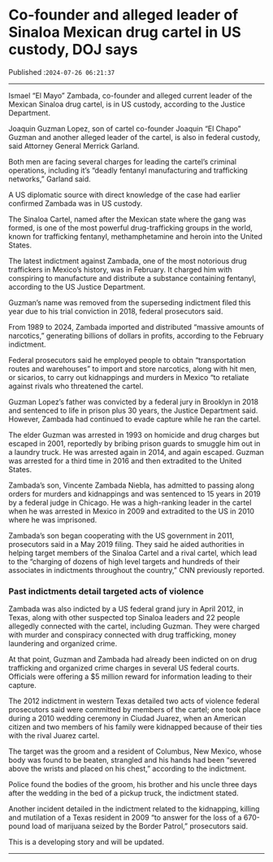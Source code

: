# Co-founder and alleged leader of Sinaloa Mexican drug cartel in US custody, DOJ says

Published :`2024-07-26 06:21:37`

---

Ismael “El Mayo” Zambada, co-founder and alleged current leader of the Mexican Sinaloa drug cartel, is in US custody, according to the Justice Department.

Joaquin Guzman Lopez, son of cartel co-founder Joaquin “El Chapo” Guzman and another alleged leader of the cartel, is also in federal custody, said Attorney General Merrick Garland.

Both men are facing several charges for leading the cartel’s criminal operations, including it’s “deadly fentanyl manufacturing and trafficking networks,” Garland said.

A US diplomatic source with direct knowledge of the case had earlier confirmed Zambada was in US custody.

The Sinaloa Cartel, named after the Mexican state where the gang was formed, is one of the most powerful drug-trafficking groups in the world, known for trafficking fentanyl, methamphetamine and heroin into the United States.

The latest indictment against Zambada, one of the most notorious drug traffickers in Mexico’s history, was in February. It charged him with conspiring to manufacture and distribute a substance containing fentanyl, according to the US Justice Department.

Guzman’s name was removed from the superseding indictment filed this year due to his trial conviction in 2018, federal prosecutors said.

From 1989 to 2024, Zambada imported and distributed “massive amounts of narcotics,” generating billions of dollars in profits, according to the February indictment.

Federal prosecutors said he employed people to obtain “transportation routes and warehouses” to import and store narcotics, along with hit men, or sicarios, to carry out kidnappings and murders in Mexico “to retaliate against rivals who threatened the cartel.

Guzman Lopez’s father was convicted by a federal jury in Brooklyn in 2018 and sentenced to life in prison plus 30 years, the Justice Department said. However, Zambada had continued to evade capture while he ran the cartel.

The elder Guzman was arrested in 1993 on homicide and drug charges but escaped in 2001, reportedly by bribing prison guards to smuggle him out in a laundry truck. He was arrested again in 2014, and again escaped. Guzman was arrested for a third time in 2016 and then extradited to the United States.

Zambada’s son, Vincente Zambada Niebla, has admitted to passing along orders for murders and kidnappings and was sentenced to 15 years in 2019 by a federal judge in Chicago. He was a high-ranking leader in the cartel when he was arrested in Mexico in 2009 and extradited to the US in 2010 where he was imprisoned.

Zambada’s son began cooperating with the US government in 2011, prosecutors said in a May 2019 filing. They said he aided authorities in helping target members of the Sinaloa Cartel and a rival cartel, which lead to the “charging of dozens of high level targets and hundreds of their associates in indictments throughout the country,” CNN previously reported.

### Past indictments detail targeted acts of violence

Zambada was also indicted by a US federal grand jury in April 2012, in Texas, along with other suspected top Sinaloa leaders and 22 people allegedly connected with the cartel, including Guzman. They were charged with murder and conspiracy connected with drug trafficking, money laundering and organized crime.

At that point, Guzman and Zambada had already been indicted on on drug trafficking and organized crime charges in several US federal courts. Officials were offering a $5 million reward for information leading to their capture.

The 2012 indictment in western Texas detailed two acts of violence federal prosecutors said were committed by members of the cartel; one took place during a 2010 wedding ceremony in Ciudad Juarez, when an American citizen and two members of his family were kidnapped because of their ties with the rival Juarez cartel.

The target was the groom and a resident of Columbus, New Mexico, whose body was found to be beaten, strangled and his hands had been “severed above the wrists and placed on his chest,” according to the indictment.

Police found the bodies of the groom, his brother and his uncle three days after the wedding in the bed of a pickup truck, the indictment stated.

Another incident detailed in the indictment related to the kidnapping, killing and mutilation of a Texas resident in 2009 “to answer for the loss of a 670-pound load of marijuana seized by the Border Patrol,” prosecutors said.

This is a developing story and will be updated.

---

